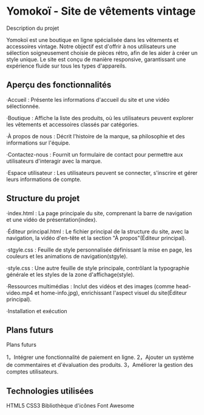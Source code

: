 
# Yomokoï - Site de vêtements vintage

Description du projet

Yomokoï est une boutique en ligne spécialisée dans les vêtements et accessoires vintage. Notre objectif est d'offrir à nos utilisateurs une sélection soigneusement choisie de pièces rétro, afin de les aider à créer un style unique. Le site est conçu de manière responsive, garantissant une expérience fluide sur tous les types d'appareils.


## Aperçu des fonctionnalités

·Accueil : Présente les informations d'accueil du site et une vidéo sélectionnée.

·Boutique : Affiche la liste des produits, où les utilisateurs peuvent explorer les vêtements et accessoires classés par catégories.

·À propos de nous : Décrit l'histoire de la marque, sa philosophie et des informations sur l'équipe.

·Contactez-nous : Fournit un formulaire de contact pour permettre aux utilisateurs d'interagir avec la marque.

·Espace utilisateur : Les utilisateurs peuvent se connecter, s'inscrire et gérer leurs informations de compte.


## Structure du projet

·index.html : La page principale du site, comprenant la barre de navigation et une vidéo de présentation​(index).

·Éditeur principal.html : Le fichier principal de la structure du site, avec la navigation, la vidéo d'en-tête et la section "À propos"​(Éditeur principal).

·stgyle.css : Feuille de style personnalisée définissant la mise en page, les couleurs et les animations de navigation​(stgyle).

·style.css : Une autre feuille de style principale, contrôlant la typographie générale et les styles de la zone d'affichage​(style).

·Ressources multimédias : Inclut des vidéos et des images (comme head-video.mp4 et home-info.jpg), enrichissant l'aspect visuel du site​(Éditeur principal).

·Installation et exécution

## Plans futurs

Plans futurs

1，Intégrer une fonctionnalité de paiement en ligne.
2，Ajouter un système de commentaires et d'évaluation des produits.
3，Améliorer la gestion des comptes utilisateurs.
## Technologies utilisées

HTML5
CSS3
Bibliothèque d'icônes Font Awesome
